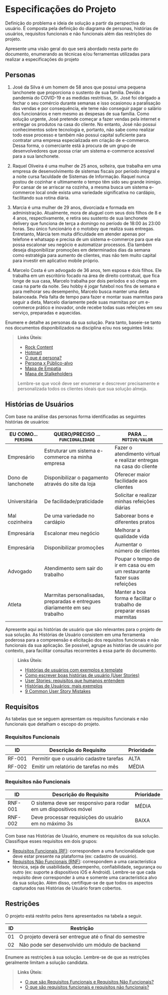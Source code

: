 # Especificações do Projeto

Definição do problema e ideia de solução a partir da perspectiva do usuário. É composta pela definição do diagrama de personas, histórias de usuários, requisitos funcionais e não funcionais além das restrições do projeto.

Apresente uma visão geral do que será abordado nesta parte do documento, enumerando as técnicas e/ou ferramentas utilizadas para realizar a especificações do projeto

## Personas

1. José da Silva é um homem de 58 anos que possui uma pequena lanchonete que proporciona o sustento de sua família. Devido a pandemia do COVID-19 e as medidas restritivas, Sr. José foi obrigado a fechar o seu comércio durante semanas e isso ocasionou a paralisação das vendas e por consequência, ele teme não conseguir pagar o salário dos funcionários e nem mesmo as despesas de sua família. Como solução urgente, José pretende começar a fazer vendas pela internet e entregar os produtos na casa do cliente. No entanto, José não possui conhecimentos sobre tecnologia e, portanto, não sabe como realizar todo esse processo e também não possui capital suficiente para contratar uma empresa especializada em criação de e-commerce. Dessa forma, o comerciante está à procura de um grupo de desenvolvedores que possa criar um sistema e-commerce acessível para a sua lanchonete.

4. Raquel Oliveira é uma mulher de 25 anos, solteira, que trabalha em uma empresa de desenvolvimento de sistemas fiscais por período integral e a noite cursa faculdade de Sistemas de Informação. Raquel nunca gostou de cozinhar e ultimamente o tempo têm sido seu grande inimigo. Por cansar de se arriscar na cozinha, a mesma busca um sistema e-commerce local onde exista uma variedade significativa no cardápio, facilitando sua rotina diária.

5. Marcia é uma mulher de 29 anos, divorciada e formada em administração. Atualmente, mora de aluguel com seus dois filhos de 8 e 4 anos, respectivamente, e retira seu sustento de sua lanchonete delivery que funciona de terça a domingo no período de 18:00 às 23:00 horas. Seu único funcionário é o motoboy que realiza suas entregas. Entretanto, Márcia tem muita dificuldade em atender apenas por telefone e whatsapp e precisa de um sistema e-commerce para que ela possa escalonar seu negócio e automatizar processos. Ela também deseja disponibilizar promoções em determinados dias da semana  como estratégia para aumento de clientes, mas não tem muito capital para investir em  aplicativo mobile próprio.

6. Marcelo Costa é um advogado de 36 anos, tem esposa e dois filhos. Ele trabalha em um escritório focado na área de direito contratual, que fica longe de sua casa, Marcelo trabalha por dois períodos e  só chega em casa na parte da noite. Seu hobby é jogar futebol nos fins de semana e para melhorar seu desempenho, Marcelo busca manter uma dieta balanceada. Pela falta de tempo para fazer e montar suas marmitas para seguir a dieta, Marcelo diariamente pede suas marmitas por um e-commerce prático e inovador, onde recebe todas suas refeições em seu serviço, preparadas e aquecidas.



Enumere e detalhe as personas da sua solução. Para tanto, baseie-se tanto nos documentos disponibilizados na disciplina e/ou nos seguintes links:

> **Links Úteis**:
>
> - [Rock Content](https://rockcontent.com/blog/personas/)
> - [Hotmart](https://blog.hotmart.com/pt-br/como-criar-persona-negocio/)
> - [O que é persona?](https://resultadosdigitais.com.br/blog/persona-o-que-e/)
> - [Persona x Público-alvo](https://flammo.com.br/blog/persona-e-publico-alvo-qual-a-diferenca/)
> - [Mapa de Empatia](https://resultadosdigitais.com.br/blog/mapa-da-empatia/)
> - [Mapa de Stalkeholders](https://www.racecomunicacao.com.br/blog/como-fazer-o-mapeamento-de-stakeholders/)
>
> Lembre-se que você deve ser enumerar e descrever precisamente e personalizada todos os clientes ideais que sua solução almeja.

## Histórias de Usuários

Com base na análise das personas forma identificadas as seguintes histórias de usuários:

| EU COMO... `PERSONA` | QUERO/PRECISO ... `FUNCIONALIDADE`                 | PARA ... `MOTIVO/VALOR`                                            |
| -------------------- | -------------------------------------------------- | ------------------------------------------------------------------ |
| Empresário           | Estruturar um sistema e-commerce na minha empresa  | Fazer o atendimento virtual e realizar entregas na casa do cliente |
| Dono de lanchonete   | Disponibilizar o pagamento através do site da loja | Oferecer maior facilidade aos clientes                             |
| Universitária | De facilidade/praticidade | Solicitar e realizar minhas refeições diárias | 
| Mal cozinheira | De  uma variedade no cardápio | Saborear bons e diferentes pratos |
| Empresária | Escalonar meu negócio | Melhorar a qualidade vida |
| Empresária | Disponibilizar promoções | Aumentar o número de clientes |
| Advogado | Atendimento sem sair do trabalho | Poupar o tempo de ir em casa  ou em um restaurante fazer suas refeições |
|  Atleta | Marmitas personalisadas, preparadas e entregues diariamente em seu trabalho | Manter a boa forma e facilitar o trabalho de preparar essas marmitas |

Apresente aqui as histórias de usuário que são relevantes para o projeto de sua solução. As Histórias de Usuário consistem em uma ferramenta poderosa para a compreensão e elicitação dos requisitos funcionais e não funcionais da sua aplicação. Se possível, agrupe as histórias de usuário por contexto, para facilitar consultas recorrentes à essa parte do documento.

> **Links Úteis**:
>
> - [Histórias de usuários com exemplos e template](https://www.atlassian.com/br/agile/project-management/user-stories)
> - [Como escrever boas histórias de usuário (User Stories)](https://medium.com/vertice/como-escrever-boas-users-stories-hist%C3%B3rias-de-usu%C3%A1rios-b29c75043fac)
> - [User Stories: requisitos que humanos entendem](https://www.luiztools.com.br/post/user-stories-descricao-de-requisitos-que-humanos-entendem/)
> - [Histórias de Usuários: mais exemplos](https://www.reqview.com/doc/user-stories-example.html)
> - [9 Common User Story Mistakes](https://airfocus.com/blog/user-story-mistakes/)

## Requisitos

As tabelas que se seguem apresentam os requisitos funcionais e não funcionais que detalham o escopo do projeto.

### Requisitos Funcionais

| ID     | Descrição do Requisito                  | Prioridade |
| ------ | --------------------------------------- | ---------- |
| RF-001 | Permitir que o usuário cadastre tarefas | ALTA       |
| RF-002 | Emitir um relatório de tarefas no mês   | MÉDIA      |

### Requisitos não Funcionais

| ID      | Descrição do Requisito                                            | Prioridade |
| ------- | ----------------------------------------------------------------- | ---------- |
| RNF-001 | O sistema deve ser responsivo para rodar em um dispositivos móvel | MÉDIA      |
| RNF-002 | Deve processar requisições do usuário em no máximo 3s             | BAIXA      |

Com base nas Histórias de Usuário, enumere os requisitos da sua solução. Classifique esses requisitos em dois grupos:

- [Requisitos Funcionais
  (RF)](https://pt.wikipedia.org/wiki/Requisito_funcional):
  correspondem a uma funcionalidade que deve estar presente na
  plataforma (ex: cadastro de usuário).
- [Requisitos Não Funcionais
  (RNF)](https://pt.wikipedia.org/wiki/Requisito_n%C3%A3o_funcional):
  correspondem a uma característica técnica, seja de usabilidade,
  desempenho, confiabilidade, segurança ou outro (ex: suporte a
  dispositivos iOS e Android).
  Lembre-se que cada requisito deve corresponder à uma e somente uma
  característica alvo da sua solução. Além disso, certifique-se de que
  todos os aspectos capturados nas Histórias de Usuário foram cobertos.

## Restrições

O projeto está restrito pelos itens apresentados na tabela a seguir.

| ID  | Restrição                                             |
| --- | ----------------------------------------------------- |
| 01  | O projeto deverá ser entregue até o final do semestre |
| 02  | Não pode ser desenvolvido um módulo de backend        |

Enumere as restrições à sua solução. Lembre-se de que as restrições geralmente limitam a solução candidata.

> **Links Úteis**:
>
> - [O que são Requisitos Funcionais e Requisitos Não Funcionais?](https://codificar.com.br/requisitos-funcionais-nao-funcionais/)
> - [O que são requisitos funcionais e requisitos não funcionais?](https://analisederequisitos.com.br/requisitos-funcionais-e-requisitos-nao-funcionais-o-que-sao/)
